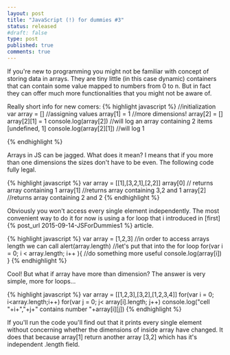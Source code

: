 ```yaml
---
layout: post
title: "JavaScript (!) for dummies #3"
status: released
#draft: false
type: post
published: true
comments: true
---
```


If you're new to programming you might not be familiar with concept of storing data in arrays. They are tiny little (in this case dynamic) containers that can contain some value mapped to numbers from 0 to n. But in fact they can offer much more functionalities that you might not be aware of. 

<!--more-->

Really short info for new comers:
{% highlight javascript %}
//initialization
var array = []
//assigning values
array[1] = 1
//more dimensions!
array[2] = []
array[2][1] = 1
console.log(array[2]) //will log an array containing 2 items [undefined, 1]
console.log(array[2][1]) //will log 1

{% endhighlight %}

Arrays in JS can be jagged. What does it mean? I means that if you more than one dimensions the sizes don't have to be even. The following code fully legal.

{% highlight javascript %}
var array = [[1],[3,2,1],[2,2]]
array[0] // returns array containing 1
array[1] //returns array containing 3,2 and 1
array[2] //returns array containing 2 and 2
{% endhighlight %}

Obviously you won't access every single element independently. The most convenient way to do it for now is using a for loop that i introduced in [first]{% post_url 2015-09-14-JSForDummies1 %} article.

{% highlight javascript %}
var array = [1,2,3]
//in order to access arrays length we can call
alert(array.length)
//let's put that into the for loop
for(var i = 0; i < array.length; i++ ){
//do something more useful
console.log(array[i])
}
{% endhighlight %}

Cool! But what if array have more than dimension? The answer is very simple, more for loops...

{% highlight javascript %}
var array = [[1,2,3],[3,2],[1,2,3,4]]
for(var i = 0; i<array.length;i++)
for(var j = 0; j< array[i].length; j++)
console.log("cell "+i+","+j+" contains number "+array[i][j])
{% endhighlight %}

If you'll run the code you'll find out that it prints every single element without concerning whether the dimensions of inside array have changed. It does that because array[1] return another array [3,2] which has it's independent .length field. 